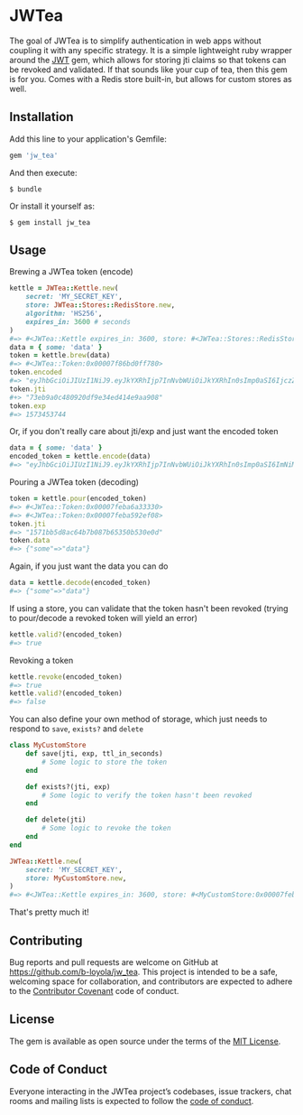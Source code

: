 # JWTea

The goal of JWTea is to simplify authentication in web apps without coupling it with any specific strategy. It is a simple lightweight ruby wrapper around the [JWT](https://github.com/jwt/ruby-jwt) gem, which allows for storing jti claims so that tokens can be revoked and validated. If that sounds like your cup of tea, then this gem is for you.
Comes with a Redis store built-in, but allows for custom stores as well.

## Installation

Add this line to your application's Gemfile:

```ruby
gem 'jw_tea'
```

And then execute:

    $ bundle

Or install it yourself as:

    $ gem install jw_tea

## Usage

Brewing a JWTea token (encode)

```ruby
kettle = JWTea::Kettle.new(
    secret: 'MY_SECRET_KEY',
    store: JWTea::Stores::RedisStore.new,
    algorithm: 'HS256',
    expires_in: 3600 # seconds
)
#=> #<JWTea::Kettle expires_in: 3600, store: #<JWTea::Stores::RedisStore:0x00007f86bc05f8d0>>
data = { some: 'data' }
token = kettle.brew(data)
#=> #<JWTea::Token:0x00007f86bd0ff780>
token.encoded
#=> "eyJhbGciOiJIUzI1NiJ9.eyJkYXRhIjp7InNvbWUiOiJkYXRhIn0sImp0aSI6IjczZWI5YTBjNDgwOTIwZGY5ZTM0ZWQ0MTRlOWFhOTA4IiwiaWF0IjoxNTcyODQ4OTQ0LCJleHAiOjE1NzM0NTM3NDR9.UmPwCXusG65VNXPxdCLKMC8gyUsGkTDIcaSw1R6_YZQ"
token.jti
#+> "73eb9a0c480920df9e34ed414e9aa908"
token.exp
#=> 1573453744
```

Or, if you don't really care about jti/exp and just want the encoded token

```ruby
data = { some: 'data' }
encoded_token = kettle.encode(data)
#=> "eyJhbGciOiJIUzI1NiJ9.eyJkYXRhIjp7InNvbWUiOiJkYXRhIn0sImp0aSI6ImNiMGZiOWQ3NzVmYjM4NTYzYTJjMDgxZTZkNzhlNzAwIiwiaWF0IjoxNTcyODQ5MzQ4LCJleHAiOjE1NzM0NTQxNDh9.xrps_lCz0FNWNmEVFbxNR4TcssOAtTS1EuQO2JffQB0"
```

Pouring a JWTea token (decoding)

```ruby
token = kettle.pour(encoded_token)
#=> #<JWTea::Token:0x00007feba6a33330>
#=> #<JWTea::Token:0x00007feba592ef08>
token.jti
#=> "1571bb5d8ac64b7b087b65350b530e0d"
token.data
#=> {"some"=>"data"}
```

Again, if you just want the data you can do

```ruby
data = kettle.decode(encoded_token)
#=> {"some"=>"data"}
```

If using a store, you can validate that the token hasn't been revoked (trying to pour/decode a revoked token will yield an error)

```ruby
kettle.valid?(encoded_token)
#=> true
```

Revoking a token

```ruby
kettle.revoke(encoded_token)
#=> true
kettle.valid?(encoded_token)
#=> false
```

You can also define your own method of storage, which just needs to respond to `save`, `exists?` and `delete`

```ruby
class MyCustomStore
    def save(jti, exp, ttl_in_seconds)
        # Some logic to store the token
    end

    def exists?(jti, exp)
        # Some logic to verify the token hasn't been revoked
    end

    def delete(jti)
        # Some logic to revoke the token
    end
end

JWTea::Kettle.new(
    secret: 'MY_SECRET_KEY',
    store: MyCustomStore.new,
)
#=> #<JWTea::Kettle expires_in: 3600, store: #<MyCustomStore:0x00007feba696e2b0>>
```

That's pretty much it!

## Contributing

Bug reports and pull requests are welcome on GitHub at https://github.com/b-loyola/jw_tea. This project is intended to be a safe, welcoming space for collaboration, and contributors are expected to adhere to the [Contributor Covenant](http://contributor-covenant.org) code of conduct.

## License

The gem is available as open source under the terms of the [MIT License](https://opensource.org/licenses/MIT).

## Code of Conduct

Everyone interacting in the JWTea project’s codebases, issue trackers, chat rooms and mailing lists is expected to follow the [code of conduct](https://github.com/b-loyola/jw_tea/blob/master/CODE_OF_CONDUCT.md).
